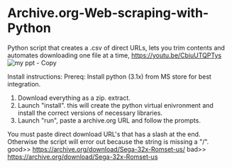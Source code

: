 # Archive.org-Web-scraping-with-Python
Python script that creates a .csv of direct URLs, lets you trim contents and automates downloading one file at a time,
https://youtu.be/CbiuUTQPTys
![my ppt - Copy](https://github.com/user-attachments/assets/6d58e8ea-8f75-4656-9c67-7635542c3b22)

Install instructions: 
Prereq: Install python (3.1x) from MS store for best integration.
1) Download everything as a zip. extract.
2) Launch "install". this will create the python virtual enivronment and install the correct versions of necessary libraries.
3) Launch "run", paste a archive.org URL and follow the prompts.



You must paste direct download URL's that has a slash at the end. Otherwise the script will error out because the string is missing a "/". 
good>> https://archive.org/download/Sega-32x-Romset-us/
bad>>  https://archive.org/download/Sega-32x-Romset-us


